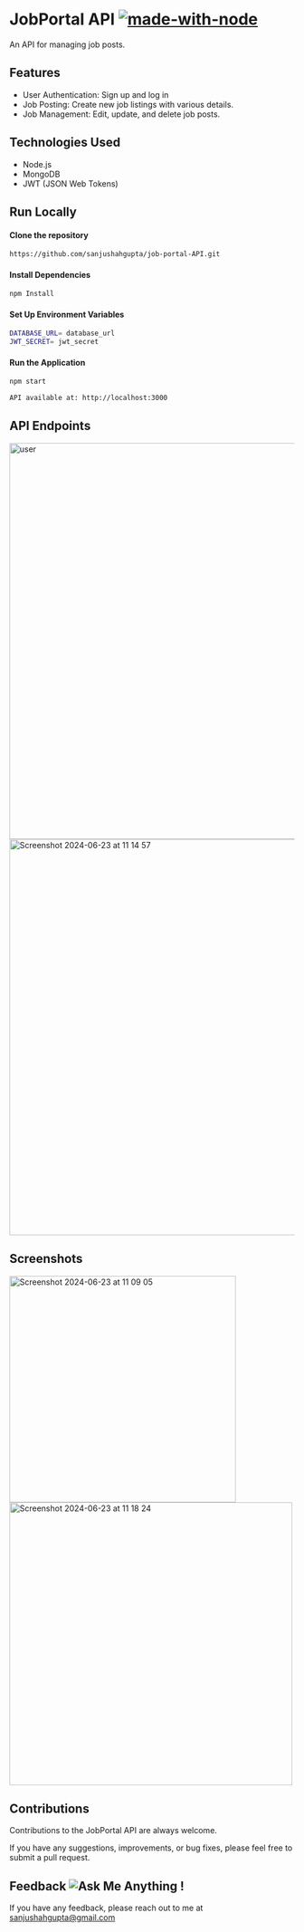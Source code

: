 # JobPortal API [![made-with-node](https://img.shields.io/badge/Made%20with-Node.js-1f425f.svg)](https://nodejs.org/)

An API for managing job posts.

## Features
- User Authentication: Sign up and log in
- Job Posting: Create new job listings with various details.
- Job Management: Edit, update, and delete job posts.

## Technologies Used
- Node.js
- MongoDB
- JWT (JSON Web Tokens)

## Run Locally

#### Clone the repository

```bash
https://github.com/sanjushahgupta/job-portal-API.git
```

#### Install Dependencies
```bash
npm Install
```

#### Set Up Environment Variables
```bash
DATABASE_URL= database_url
JWT_SECRET= jwt_secret
```
#### Run the Application
```bash
npm start

API available at: http://localhost:3000
```

## API Endpoints

<img width="700" alt="user" src="https://github.com/sanjushahgupta/job-portal-API/assets/71315276/8a606fa5-104d-45bb-b0f4-8a76c1831371">

<img width="700" alt="Screenshot 2024-06-23 at 11 14 57" src="https://github.com/sanjushahgupta/job-portal-API/assets/71315276/890d5fc3-0194-4909-b670-128eb0fff7c7">


## Screenshots
<img width="400" alt="Screenshot 2024-06-23 at 11 09 05" src="https://github.com/sanjushahgupta/job-portal-API/assets/71315276/01dd9c4b-8c48-4c50-847d-0b4380f781d0">
<img width="500" alt="Screenshot 2024-06-23 at 11 18 24" src="https://github.com/sanjushahgupta/job-portal-API/assets/71315276/d7807d05-7775-42a0-ab27-25499e7cf723">

## Contributions

Contributions to the JobPortal API are always welcome.

If you have any suggestions, improvements, or bug fixes, please feel free to submit a pull request.

## Feedback ![Ask Me Anything !](https://img.shields.io/badge/Ask%20me-anything-1abc9c.svg)

If you have any feedback, please reach out to me at sanjushahgupta@gmail.com
